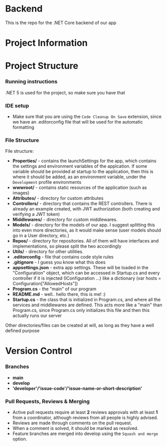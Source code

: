 # Backend

This is the repo for the .NET Core backend of our app

# Project Information

# Project Structure

### Running instructions

.NET 5 is used for the project, so make sure you have that

### IDE setup

- Make sure that you are using the `Code Cleanup On Save` extension, since we have an .editorconfig file that will be used for the automatic formatting

### File Structure

File structure:

- **Properties/** - contains the launchSettings for the app, which contains the settings and environment variables of the applcation.
	If some variable should be provided at startup to the application,
	then this is where it should be added, as an environment variable, under the `Development` profile environments
- **wwwroot/** - contains static resources of the application (such as images)
- **Attributes/** - directory for custom attributes
- **Controllers/** - directory that contains the REST controllers. There is already an example created, with JWT authorization (both creating and verifying a JWT token)
- **Middlewares/** - directory for custom middlewares.
- **Models/** - directory for the models of our app. I suggest splitting this into even more directories, as it would make sense (user models should go in a User directory, etc.)
- **Repos/** - directory for repositories. All of them will have interfaces and implementations, so please split the two accordingly
- **Utils/** - directory for other utilities.
- **.editorconfig** - file that contains code style rules
- **.gitignore** - I guess you know what this does
- **appsettings.json** - extra app settings. These will be loaded in the "Configuration" object, which can be accessed in Startup.cs and 
	every controller if it is injected (IConfiguration ...) like a dictionary (var hosts = Configuration["AllowedHosts"])
- **Program.cs** - the "main" of our program
- **README.md** - well.. hello there, this is me! :)
- **Startup.cs** - the class that is initialized in Program.cs, and where all the services and middlewares are defined. 
	This acts more like a "main" than Program.cs, since Program.cs only initializes this file and then this actually runs our server


Other directories/files can be created at will, as long as they have a well defined purpose

# Version Control

### Branches

- **main**
- **develop**
- **'developer'/'issue-code'/'issue-name-or-short-description'**

### Pull Requests, Reviews & Merging

- Active pull requests require at least **2** reviews approvals with at least **1** from a coordinator, although reviews
  from all people is highly advised.
- Reviews are made through comments on the pull request.
- When a comment is solved, it should be marked as resolved.
- Feature branches are merged into develop using the `Squash and merge` option.